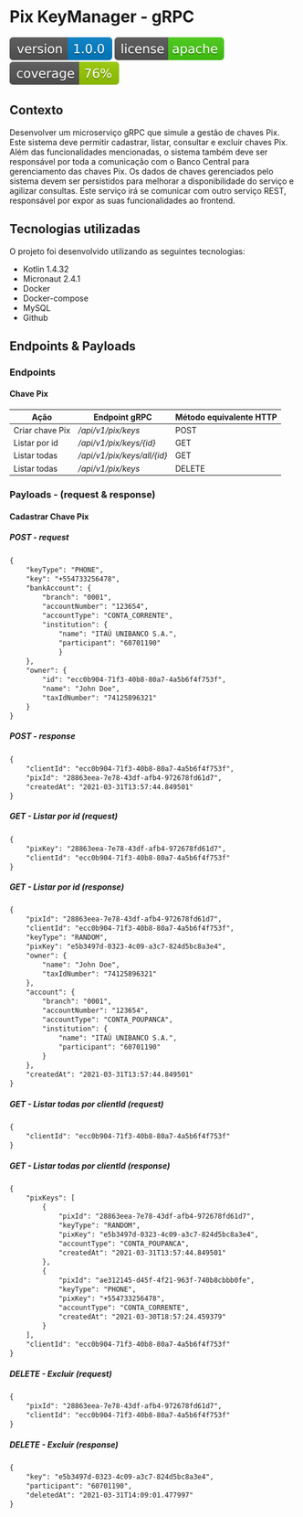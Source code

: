 # Pix KeyManager - gRPC
![Version](src/main/resources/static/img/version.svg)
![License](src/main/resources/static/img/license.svg)
![Coverage](src/main/resources/static/img/coverage.svg)
## Contexto

Desenvolver um microserviço gRPC que simule a gestão de chaves Pix. Este sistema deve permitir cadastrar, listar, consultar e excluir chaves Pix. Além das funcionalidades mencionadas, o sistema também deve ser responsável por toda a comunicação com o Banco Central para gerenciamento das chaves Pix.
Os dados de chaves gerenciados pelo sistema devem ser persistidos para melhorar a disponibilidade do serviço e agilizar consultas.
Este serviço irá se comunicar com outro serviço REST, responsável por expor as suas funcionalidades ao frontend.

## Tecnologias utilizadas
O projeto foi desenvolvido utilizando as seguintes tecnologias:

 + Kotlin 1.4.32
 + Micronaut 2.4.1
 + Docker
 + Docker-compose
 + MySQL
 + Github

## Endpoints & Payloads
### Endpoints
#### Chave Pix
**Ação** | **Endpoint gRPC** | **Método equivalente HTTP**
---------- | ------------ | ----------
Criar chave Pix | _/api/v1/pix/keys_ | POST
Listar por id | _/api/v1/pix/keys/{id}_ | GET
Listar todas | _/api/v1/pix/keys/all/{id}_ | GET
Listar todas | _/api/v1/pix/keys_ | DELETE

### Payloads - (request & response)
#### Cadastrar Chave Pix
##### POST - request
    {
        "keyType": "PHONE",
        "key": "+554733256478",
        "bankAccount": {
            "branch": "0001",
            "accountNumber": "123654",
            "accountType": "CONTA_CORRENTE",
            "institution": {
                "name": "ITAÚ UNIBANCO S.A.",
                "participant": "60701190"
                }
        },
        "owner": {
            "id": "ecc0b904-71f3-40b8-80a7-4a5b6f4f753f",
            "name": "John Doe",
            "taxIdNumber": "74125896321"
        }
    }

##### POST - response
    {
        "clientId": "ecc0b904-71f3-40b8-80a7-4a5b6f4f753f",
        "pixId": "28863eea-7e78-43df-afb4-972678fd61d7",
        "createdAt": "2021-03-31T13:57:44.849501"
    }

##### GET - Listar por id (request)
    {
        "pixKey": "28863eea-7e78-43df-afb4-972678fd61d7",
        "clientId": "ecc0b904-71f3-40b8-80a7-4a5b6f4f753f"
    }

##### GET - Listar por id (response)
    {
        "pixId": "28863eea-7e78-43df-afb4-972678fd61d7",
        "clientId": "ecc0b904-71f3-40b8-80a7-4a5b6f4f753f",
        "keyType": "RANDOM",
        "pixKey": "e5b3497d-0323-4c09-a3c7-824d5bc8a3e4",
        "owner": {
            "name": "John Doe",
            "taxIdNumber": "74125896321"
        },
        "account": {
            "branch": "0001",
            "accountNumber": "123654",
            "accountType": "CONTA_POUPANCA",
            "institution": {
                "name": "ITAÚ UNIBANCO S.A.",
                "participant": "60701190"
            }
        },
        "createdAt": "2021-03-31T13:57:44.849501"
    }

##### GET - Listar todas por clientId (request)
    {
        "clientId": "ecc0b904-71f3-40b8-80a7-4a5b6f4f753f"
    }

##### GET - Listar todas por clientId (response)
    {
        "pixKeys": [
            {
                "pixId": "28863eea-7e78-43df-afb4-972678fd61d7",
                "keyType": "RANDOM",
                "pixKey": "e5b3497d-0323-4c09-a3c7-824d5bc8a3e4",
                "accountType": "CONTA_POUPANCA",
                "createdAt": "2021-03-31T13:57:44.849501"
            },
            {
                "pixId": "ae312145-d45f-4f21-963f-740b8cbbb0fe",
                "keyType": "PHONE",
                "pixKey": "+554733256478",
                "accountType": "CONTA_CORRENTE",
                "createdAt": "2021-03-30T18:57:24.459379"
            }
        ],
        "clientId": "ecc0b904-71f3-40b8-80a7-4a5b6f4f753f"
    }

##### DELETE - Excluir (request)
    {
        "pixId": "28863eea-7e78-43df-afb4-972678fd61d7",
        "clientId": "ecc0b904-71f3-40b8-80a7-4a5b6f4f753f"
    }

##### DELETE - Excluir (response)
    {
        "key": "e5b3497d-0323-4c09-a3c7-824d5bc8a3e4",
        "participant": "60701190",
        "deletedAt": "2021-03-31T14:09:01.477997"
    }

